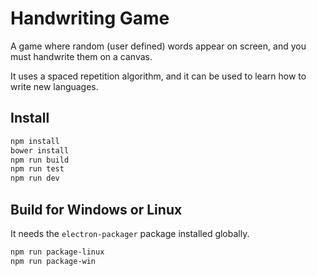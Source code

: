 # Handwriting Game

A game where random (user defined) words appear on screen, and you must handwrite them on a canvas.

It uses a spaced repetition algorithm, and it can be used to learn how to write new languages.

## Install

```bash
npm install
bower install
npm run build
npm run test
npm run dev
```

## Build for Windows or Linux

It needs the `electron-packager` package installed globally.

```bash
npm run package-linux
npm run package-win
```
